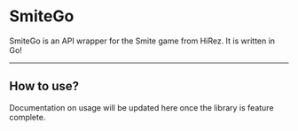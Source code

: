 SmiteGo
=======

SmiteGo is an API wrapper for the Smite game from HiRez. It is written in Go!

---

## How to use?

Documentation on usage will be updated here once the library is feature complete.